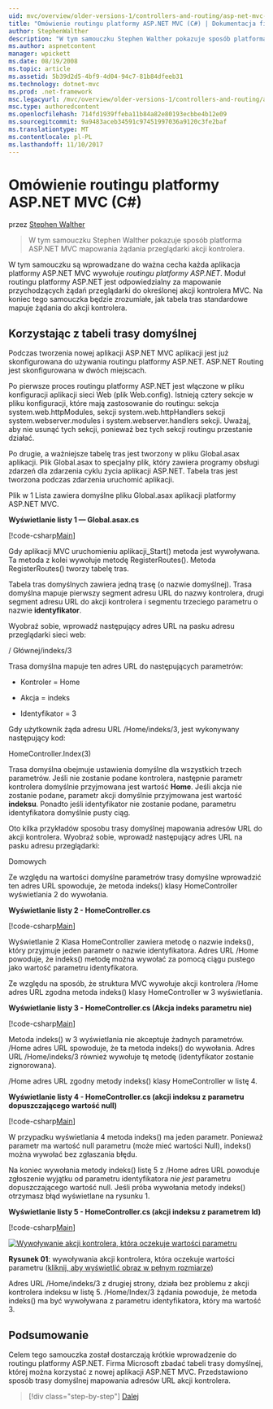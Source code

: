 ```yaml
---
uid: mvc/overview/older-versions-1/controllers-and-routing/asp-net-mvc-routing-overview-cs
title: "Omówienie routingu platformy ASP.NET MVC (C#) | Dokumentacja firmy Microsoft"
author: StephenWalther
description: "W tym samouczku Stephen Walther pokazuje sposób platforma ASP.NET MVC mapowania żądania przeglądarki akcji kontrolera."
ms.author: aspnetcontent
manager: wpickett
ms.date: 08/19/2008
ms.topic: article
ms.assetid: 5b39d2d5-4bf9-4d04-94c7-81b84dfeeb31
ms.technology: dotnet-mvc
ms.prod: .net-framework
msc.legacyurl: /mvc/overview/older-versions-1/controllers-and-routing/asp-net-mvc-routing-overview-cs
msc.type: authoredcontent
ms.openlocfilehash: 714fd1939ffeba11b84a82e80193ecbbe4b12e09
ms.sourcegitcommit: 9a9483aceb34591c97451997036a9120c3fe2baf
ms.translationtype: MT
ms.contentlocale: pl-PL
ms.lasthandoff: 11/10/2017
---
```

<a name="aspnet-mvc-routing-overview-c"></a>Omówienie routingu platformy ASP.NET MVC (C#)
====================
przez [Stephen Walther](https://github.com/StephenWalther)

> W tym samouczku Stephen Walther pokazuje sposób platforma ASP.NET MVC mapowania żądania przeglądarki akcji kontrolera.


W tym samouczku są wprowadzane do ważna cecha każda aplikacja platformy ASP.NET MVC wywołuje *routingu platformy ASP.NET*. Moduł routingu platformy ASP.NET jest odpowiedzialny za mapowanie przychodzących żądań przeglądarki do określonej akcji kontrolera MVC. Na koniec tego samouczka będzie zrozumiałe, jak tabela tras standardowe mapuje żądania do akcji kontrolera.

## <a name="using-the-default-route-table"></a>Korzystając z tabeli trasy domyślnej

Podczas tworzenia nowej aplikacji ASP.NET MVC aplikacji jest już skonfigurowana do używania routingu platformy ASP.NET. ASP.NET Routing jest skonfigurowana w dwóch miejscach.

Po pierwsze proces routingu platformy ASP.NET jest włączone w pliku konfiguracji aplikacji sieci Web (plik Web.config). Istnieją cztery sekcje w pliku konfiguracji, które mają zastosowanie do routingu: sekcja system.web.httpModules, sekcji system.web.httpHandlers sekcji system.webserver.modules i system.webserver.handlers sekcji. Uważaj, aby nie usunąć tych sekcji, ponieważ bez tych sekcji routingu przestanie działać.

Po drugie, a ważniejsze tabelę tras jest tworzony w pliku Global.asax aplikacji. Plik Global.asax to specjalny plik, który zawiera programy obsługi zdarzeń dla zdarzenia cyklu życia aplikacji ASP.NET. Tabela tras jest tworzona podczas zdarzenia uruchomić aplikacji.

Plik w 1 Lista zawiera domyślne pliku Global.asax aplikacji platformy ASP.NET MVC.

**Wyświetlanie listy 1 — Global.asax.cs**

[!code-csharp[Main](asp-net-mvc-routing-overview-cs/samples/sample1.cs)]

Gdy aplikacji MVC uruchomieniu aplikacji\_Start() metoda jest wywoływana. Ta metoda z kolei wywołuje metodę RegisterRoutes(). Metoda RegisterRoutes() tworzy tabelę tras.

Tabela tras domyślnych zawiera jedną trasę (o nazwie domyślnej). Trasa domyślna mapuje pierwszy segment adresu URL do nazwy kontrolera, drugi segment adresu URL do akcji kontrolera i segmentu trzeciego parametru o nazwie **identyfikator**.

Wyobraź sobie, wprowadź następujący adres URL na pasku adresu przeglądarki sieci web:

/ Głównej/indeks/3

Trasa domyślna mapuje ten adres URL do następujących parametrów:

- Kontroler = Home

- Akcja = indeks

- Identyfikator = 3

Gdy użytkownik żąda adresu URL /Home/indeks/3, jest wykonywany następujący kod:

HomeController.Index(3)

Trasa domyślna obejmuje ustawienia domyślne dla wszystkich trzech parametrów. Jeśli nie zostanie podane kontrolera, następnie parametr kontrolera domyślnie przyjmowana jest wartość **Home**. Jeśli akcja nie zostanie podane, parametr akcji domyślnie przyjmowana jest wartość **indeksu**. Ponadto jeśli identyfikator nie zostanie podane, parametru identyfikatora domyślnie pusty ciąg.

Oto kilka przykładów sposobu trasy domyślnej mapowania adresów URL do akcji kontrolera. Wyobraź sobie, wprowadź następujący adres URL na pasku adresu przeglądarki:

Domowych

Ze względu na wartości domyślne parametrów trasy domyślne wprowadzić ten adres URL spowoduje, że metoda indeks() klasy HomeController wyświetlania 2 do wywołania.

**Wyświetlanie listy 2 - HomeController.cs**

[!code-csharp[Main](asp-net-mvc-routing-overview-cs/samples/sample2.cs)]

Wyświetlanie 2 Klasa HomeController zawiera metodę o nazwie indeks(), który przyjmuje jeden parametr o nazwie identyfikatora. Adres URL /Home powoduje, że indeks() metodę można wywołać za pomocą ciągu pustego jako wartość parametru identyfikatora.

Ze względu na sposób, że struktura MVC wywołuje akcji kontrolera /Home adres URL zgodna metoda indeks() klasy HomeController w 3 wyświetlania.

**Wyświetlanie listy 3 - HomeController.cs (Akcja indeks parametru nie)**

[!code-csharp[Main](asp-net-mvc-routing-overview-cs/samples/sample3.cs)]

Metoda indeks() w 3 wyświetlania nie akceptuje żadnych parametrów. /Home adres URL spowoduje, że ta metoda indeks() do wywołania. Adres URL /Home/indeks/3 również wywołuje tę metodę (identyfikator zostanie zignorowana).

/Home adres URL zgodny metody indeks() klasy HomeController w listę 4.

**Wyświetlanie listy 4 - HomeController.cs (akcji indeksu z parametru dopuszczającego wartość null)**

[!code-csharp[Main](asp-net-mvc-routing-overview-cs/samples/sample4.cs)]

W przypadku wyświetlania 4 metoda indeks() ma jeden parametr. Ponieważ parametr ma wartość null parametru (może mieć wartości Null), indeks() można wywołać bez zgłaszania błędu.

Na koniec wywołania metody indeks() listę 5 z /Home adres URL powoduje zgłoszenie wyjątku od parametru identyfikatora *nie jest* parametru dopuszczającego wartość null. Jeśli próba wywołania metody indeks() otrzymasz błąd wyświetlane na rysunku 1.

**Wyświetlanie listy 5 - HomeController.cs (akcji indeksu z parametrem Id)**

[!code-csharp[Main](asp-net-mvc-routing-overview-cs/samples/sample5.cs)]


[![Wywoływanie akcji kontrolera, która oczekuje wartości parametru](asp-net-mvc-routing-overview-cs/_static/image1.jpg)](asp-net-mvc-routing-overview-cs/_static/image1.png)

**Rysunek 01**: wywoływania akcji kontrolera, która oczekuje wartości parametru ([kliknij, aby wyświetlić obraz w pełnym rozmiarze](asp-net-mvc-routing-overview-cs/_static/image2.png))


Adres URL /Home/indeks/3 z drugiej strony, działa bez problemu z akcji kontrolera indeksu w listę 5. /Home/Index/3 żądania powoduje, że metoda indeks() ma być wywoływana z parametru identyfikatora, który ma wartość 3.

## <a name="summary"></a>Podsumowanie

Celem tego samouczka został dostarczają krótkie wprowadzenie do routingu platformy ASP.NET. Firma Microsoft zbadać tabeli trasy domyślnej, której można korzystać z nowej aplikacji ASP.NET MVC. Przedstawiono sposób trasy domyślnej mapowania adresów URL akcji kontrolera.

>[!div class="step-by-step"]
[Dalej](understanding-action-filters-cs.md)

